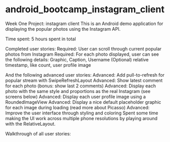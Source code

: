 # android_bootcamp_instagram_client
Week One Project: instagram client
This is an Android demo application for displaying the popular photos using the Instagram API. 

Time spent: 5 hours spent in total

Completed user stories:
Required: User can scroll through current popular photos from Instagram
Required: For each photo displayed, user can see the following details:
Graphic, Caption, Username
(Optional) relative timestamp, like count, user profile image

And the following advanced user stories:
Advanced: Add pull-to-refresh for popular stream with SwipeRefreshLayout
Advanced: Show latest comment for each photo (bonus: show last 2 comments)
Advanced: Display each photo with the same style and proportions as the real Instagram (see screens below)
Advanced: Display each user profile image using a RoundedImageView
Advanced: Display a nice default placeholder graphic for each image during loading (read more about Picasso)
Advanced: Improve the user interface through styling and coloring
Spent some time making the UI work across multiple phone resolutions by playing around with the RelativeLayout.

Walkthrough of all user stories:
